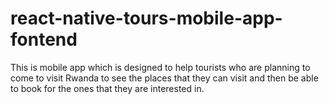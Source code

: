 # react-native-tours-mobile-app-fontend
This is mobile app which is designed to help tourists who are planning to come to visit Rwanda to see the places that they can visit and then be able to book for the ones that they are interested in.
